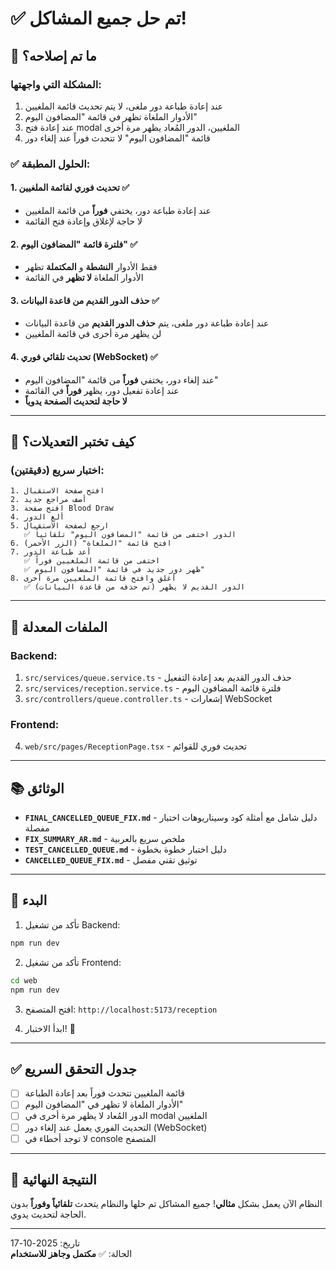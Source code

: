 # ✅ تم حل جميع المشاكل!

## 🎯 ما تم إصلاحه؟

### المشكلة التي واجهتها:
1. عند إعادة طباعة دور ملغى، لا يتم تحديث قائمة الملغيين
2. الأدوار الملغاة تظهر في قائمة "المضافون اليوم"
3. عند إعادة فتح modal الملغيين، الدور المُعاد يظهر مرة أخرى
4. قائمة "المضافون اليوم" لا تتحدث فوراً عند إلغاء دور

### ✅ الحلول المطبقة:

#### 1. تحديث فوري لقائمة الملغيين ✅
- عند إعادة طباعة دور، يختفي **فوراً** من قائمة الملغيين
- لا حاجة لإغلاق وإعادة فتح القائمة

#### 2. فلترة قائمة "المضافون اليوم" ✅
- فقط الأدوار **النشطة** و **المكتملة** تظهر
- الأدوار الملغاة **لا تظهر** في القائمة

#### 3. حذف الدور القديم من قاعدة البيانات ✅
- عند إعادة طباعة دور ملغى، يتم **حذف الدور القديم** من قاعدة البيانات
- لن يظهر مرة أخرى في قائمة الملغيين

#### 4. تحديث تلقائي فوري (WebSocket) ✅
- عند إلغاء دور، يختفي **فوراً** من قائمة "المضافون اليوم"
- عند إعادة تفعيل دور، يظهر **فوراً** في القائمة
- **لا حاجة لتحديث الصفحة يدوياً**

---

## 🧪 كيف تختبر التعديلات؟

### اختبار سريع (دقيقتين):

```
1. افتح صفحة الاستقبال
2. أضف مراجع جديد
3. افتح صفحة Blood Draw
4. ألغِ الدور
5. ارجع لصفحة الاستقبال
   ✅ الدور اختفى من قائمة "المضافون اليوم" تلقائياً
6. افتح قائمة "الملغاة" (الزر الأحمر)
7. أعد طباعة الدور
   ✅ اختفى من قائمة الملغيين فوراً
   ✅ ظهر دور جديد في قائمة "المضافون اليوم"
8. أغلق وافتح قائمة الملغيين مرة أخرى
   ✅ الدور القديم لا يظهر (تم حذفه من قاعدة البيانات)
```

---

## 📁 الملفات المعدلة

### Backend:
1. `src/services/queue.service.ts` - حذف الدور القديم بعد إعادة التفعيل
2. `src/services/reception.service.ts` - فلترة قائمة المضافون اليوم
3. `src/controllers/queue.controller.ts` - إشعارات WebSocket

### Frontend:
4. `web/src/pages/ReceptionPage.tsx` - تحديث فوري للقوائم

---

## 📚 الوثائق

- **`FINAL_CANCELLED_QUEUE_FIX.md`** - دليل شامل مع أمثلة كود وسيناريوهات اختبار مفصلة
- **`FIX_SUMMARY_AR.md`** - ملخص سريع بالعربية
- **`TEST_CANCELLED_QUEUE.md`** - دليل اختبار خطوة بخطوة
- **`CANCELLED_QUEUE_FIX.md`** - توثيق تقني مفصل

---

## 🚀 البدء

1. تأكد من تشغيل Backend:
```bash
npm run dev
```

2. تأكد من تشغيل Frontend:
```bash
cd web
npm run dev
```

3. افتح المتصفح: `http://localhost:5173/reception`

4. ابدأ الاختبار! 🎉

---

## ✅ جدول التحقق السريع

- [ ] قائمة الملغيين تتحدث فوراً بعد إعادة الطباعة
- [ ] الأدوار الملغاة لا تظهر في "المضافون اليوم"
- [ ] الدور المُعاد لا يظهر مرة أخرى في modal الملغيين
- [ ] التحديث الفوري يعمل عند إلغاء دور (WebSocket)
- [ ] لا توجد أخطاء في console المتصفح

---

## 🎉 النتيجة النهائية

النظام الآن يعمل بشكل **مثالي**! جميع المشاكل تم حلها والنظام يتحدث **تلقائياً وفوراً** بدون الحاجة لتحديث يدوي.

---

تاريخ: 2025-10-17  
الحالة: ✅ **مكتمل وجاهز للاستخدام**

